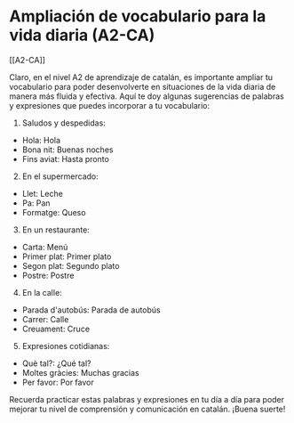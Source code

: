 # Ampliación de vocabulario para la vida diaria (A2-CA)

[[A2-CA]]

Claro, en el nivel A2 de aprendizaje de catalán, es importante ampliar tu vocabulario para poder desenvolverte en situaciones de la vida diaria de manera más fluida y efectiva. Aquí te doy algunas sugerencias de palabras y expresiones que puedes incorporar a tu vocabulario:

1. Saludos y despedidas:
- Hola: Hola
- Bona nit: Buenas noches
- Fins aviat: Hasta pronto

2. En el supermercado:
- Llet: Leche
- Pa: Pan
- Formatge: Queso

3. En un restaurante:
- Carta: Menú
- Primer plat: Primer plato
- Segon plat: Segundo plato
- Postre: Postre

4. En la calle:
- Parada d'autobús: Parada de autobús
- Carrer: Calle
- Creuament: Cruce

5. Expresiones cotidianas:
- Què tal?: ¿Qué tal?
- Moltes gràcies: Muchas gracias
- Per favor: Por favor

Recuerda practicar estas palabras y expresiones en tu día a día para poder mejorar tu nivel de comprensión y comunicación en catalán. ¡Buena suerte!
